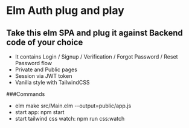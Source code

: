 # Elm Auth plug and play

## Take this elm SPA and plug it against Backend code of your choice

- It contains Login / Signup / Verification / Forgot Password / Reset Password flow
- Private and Public pages
- Session via JWT token
- Vanilla style with TailwindCSS

###Commands

- elm make src/Main.elm --output=public/app.js
- start app: npm start
- start tailwind css watch: npm run css:watch
